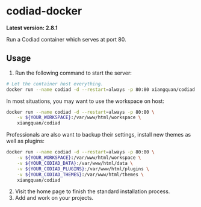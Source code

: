 # codiad-docker
**Latest version: 2.8.1**

Run a Codiad container which serves at port 80.

## Usage
1. Run the following command to start the server:
```bash
# Let the container host everything.
docker run --name codiad -d --restart=always -p 80:80 xiangquan/codiad
```
In most situations, you may want to use the workspace on host:
```bash
docker run --name codiad -d --restart=always -p 80:80 \
    -v ${YOUR_WORKSPACE}:/var/www/html/workspace \
    xiangquan/codiad
```
Professionals are also want to backup their settings, install new themes as
well as plugins:
```bash
docker run --name codiad -d --restart=always -p 80:80 \
    -v ${YOUR_WORKSPACE}:/var/www/html/workspace \
    -v ${YOUR_CODIAD_DATA}:/var/www/html/data \
    -v ${YOUR_CODIAD_PLUGINS}:/var/www/html/plugins \
    -v ${YOUR_CODIAD_THEMES}:/var/www/html/themes \
    xiangquan/codiad
```
2. Visit the home page to finish the standard installation process.
3. Add and work on your projects.
